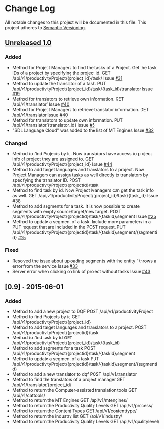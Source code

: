 # Change Log
All notable changes to this project will be documented in this file.
This project adheres to [Semantic Versioning](http://semver.org/).

## [Unreleased 1.0](https://github.com/TAUSBV/dqf-api/issues?q=is%3Aopen+is%3Aissue+milestone%3A%22DQF+API+v1.0%22)
### Added
- Method for Project Managers to find the tasks of a Project. Get the task IDs of a project by specifying the project id.
GET /api/v1/productivityProject/{project_id}/task/
Issue [#31](https://github.com/TAUSBV/dqf-api/issues/31)
- Method to update the translator of a task.
PUT /api/v1/productivityProject/{project_id}/task/{task_id}/translator
Issue [#19](https://github.com/TAUSBV/dqf-api/issues/19)
- Method for translators to retrieve own information.
GET /api/v1/translator/
Issue [#40](https://github.com/TAUSBV/dqf-api/issues/40)
- Method for Project Managers to retrieve translator information.
GET /api/v1/translator
Issue [#40](https://github.com/TAUSBV/dqf-api/issues/40)
- Method for translators to update own information.
PUT /api/v1/translator/{translator_id}
Issue [#5](https://github.com/TAUSBV/dqf-api/issues/5)
- "SDL Language Cloud" was added to the list of MT Engines
Issue [#32](https://github.com/TAUSBV/dqf-api/issues/32)

### Changed
- Method to find Projects by id. Now translators have access to project info of project they are assigned to.
GET /api/v1/productivityProject/{project_id}
Issue [#44](https://github.com/TAUSBV/dqf-api/issues/44)
- Method to add target languages and translators to a project. Now Project Managers can assign tasks as well directly to translators by specifying the translator ID.
POST /api/v1/productivityProject/{projectid}/task
- Method to find task by id. Now Project Managers can get the task info as well.
GET /api/v1/productivityProject/{project_id}/task/{task_id} 
Issue [#38](https://github.com/TAUSBV/dqf-api/issues/38)
- Method to add segments for a task. It is now possible to create segments with empty source/target/new target.
POST /api/v1/productivityProject/{projectid}/task/{taskid}/segment
Issue [#25](https://github.com/TAUSBV/dqf-api/issues/25)
- Method to update a segment of a task. Include more parameters in a PUT request that are included in the POST request.
PUT /api/v1/productivityProject/{projectid}/task/{taskid}/segment/{segmentid}
[#25](https://github.com/TAUSBV/dqf-api/issues/25)

### Fixed
- Resolved the issue about uploading segments with the entity &#39; throws a error from the service 
Issue [#33](https://github.com/TAUSBV/dqf-api/issues/33)
- Server error when clicking on link of project without tasks 
Issue [#43](https://github.com/TAUSBV/dqf-api/issues/43)

## [0.9] - 2015-06-01
### Added
- Method to add a new project to DQF
POST /api/v1/productivityProject
- Method to find Projects by id
GET /api/v1/productivityProject/{project_id}
- Method to add target languages and translators to a project.
POST /api/v1/productivityProject/{projectid}/task
- Method to find task by id
GET /api/v1/productivityProject/{project_id}/task/{task_id} 
- Method to add segments for a task
POST /api/v1/productivityProject/{projectid}/task/{taskid}/segment
- Method to update a segment of a task
PUT /api/v1/productivityProject/{projectid}/task/{taskid}/segment/{segmentid}
- Method to add a new translator to dqf
POST /api/v1/translator
- Method to find the translators of a project manager
GET /api/v1/translator/{project_id}
- Method to return the Computer-assisted translation tools
GET /api/v1/cattools/
- Method to return the MT Engines
GET /api/v1/mtengines/
- Method to return the Productivity Quality Levels
GET /api/v1/process/
- Method to return the Content Types
GET /api/v1/contenttype/
- Method to return the industry list
GET /api/v1/industry/
- Method to return the Productivity Quality Levels
GET /api/v1/qualitylevel/